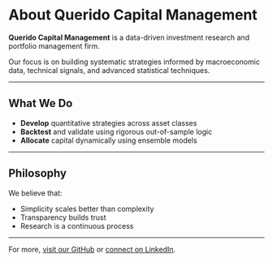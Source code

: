 # About Querido Capital Management

**Querido Capital Management** is a data-driven investment research and portfolio management firm.

Our focus is on building systematic strategies informed by macroeconomic data, technical signals, and advanced statistical techniques.

---

## What We Do

- **Develop** quantitative strategies across asset classes
- **Backtest** and validate using rigorous out-of-sample logic
- **Allocate** capital dynamically using ensemble models

---

## Philosophy

We believe that:
- Simplicity scales better than complexity
- Transparency builds trust
- Research is a continuous process

---

For more, [visit our GitHub](https://github.com/your-repo) or [connect on LinkedIn](https://linkedin.com/in/your-profile).
